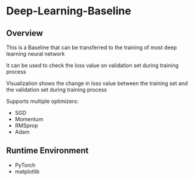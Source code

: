 # Deep-Learning-Baseline

## Overview
This is a Baseline that can be transferred to the training of most deep learning neural network

It can be used to check the loss value on validation set during training process

Visualization shows the change in loss value between the training set and the validation set during training process

Supports multiple optimizers:
* SGD
* Momentum
* RMSprop
* Adam

## Runtime Environment
* PyTorch
* matplotlib
